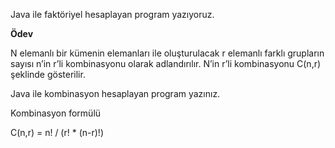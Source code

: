 Java ile faktöriyel hesaplayan program yazıyoruz.

**Ödev**

N elemanlı bir kümenin elemanları ile oluşturulacak r elemanlı farklı grupların sayısı n’in r’li kombinasyonu olarak adlandırılır. N’in r’li kombinasyonu C(n,r) şeklinde gösterilir.

Java ile kombinasyon hesaplayan program yazınız.

Kombinasyon formülü

C(n,r) = n! / (r! * (n-r)!)